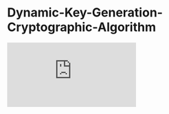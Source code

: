 # Dynamic-Key-Generation-Cryptographic-Algorithm
![alt text](https://github.com/Nirvi1/Dynamic-Key-Generation-Cryptographic-Algorithm/blob/master/Secure%20Message%20Transmission%20using%20Dynamic%20Key%20Generation.pdf)
